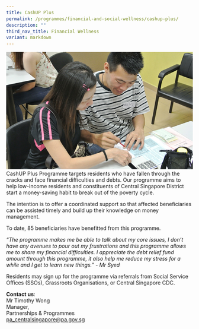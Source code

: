 ```yaml
---
title: CashUP Plus
permalink: /programmes/financial-and-social-wellness/cashup-plus/
description: ""
third_nav_title: Financial Wellness
variant: markdown
---
```

![CashUP Plus](/images/Programmes/cashup-plus.jpg)
CashUP Plus Programme targets residents who have fallen through the cracks and face financial difficulties and debts. Our programme aims to help low-income residents and constituents of Central Singapore District start a money-saving habit to break out of the poverty cycle.

The intention is to offer a coordinated support so that affected beneficiaries can be assisted timely and build up their knowledge on money management.
  
To date, 85 beneficiaries have benefitted from this programme.

_“The programme makes me be able to talk about my core issues, I don’t have any avenues to pour out my frustrations and this programme allows me to share my financial difficulties. I appreciate the debt relief fund amount through this programme, it also help me reduce my stress for a while and I get to learn new things.” - Mr Syed_

 
Residents may sign up for the programme via referrals from Social Service Offices (SSOs), Grassroots Organisations, or Central Singapore CDC.

**Contact us**: <br>
Mr Timothy Wong <br>
Manager,&nbsp;  
Partnerships &amp; Programmes  
[pa\_centralsingapore@pa.gov.sg](mailto:pa_centralsingapore@pa.gov.sg)
